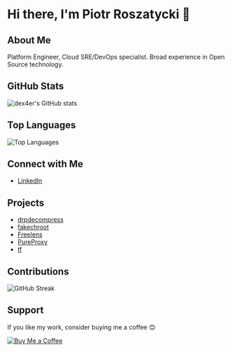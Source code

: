 # Hi there, I'm Piotr Roszatycki 👋

## About Me

Platform Engineer, Cloud SRE/DevOps specialist. Broad experience in Open
Source technology.

## GitHub Stats

![dex4er's GitHub stats](https://github-readme-stats.vercel.app/api?username=dex4er&show_icons=true&theme=radical)

## Top Languages

![Top Languages](https://github-readme-stats.vercel.app/api/top-langs/?username=dex4er&layout=compact&theme=radical)

## Connect with Me

- [LinkedIn](https://www.linkedin.com/in/piotr.roszatycki)

## Projects

- [drpdecompress](https://github.com/dex4er/drpdecompress)
- [fakechroot](https://github.com/dex4er/fakechroot)
- [Freelens](https://github.com/freelensapp/freelens)
- [PureProxy](https://github.com/dex4er/pureproxy)
- [tf](https://github.com/dex4er/tf)

## Contributions

![GitHub Streak](https://github-readme-streak-stats.herokuapp.com/?user=dex4er&theme=radical)

## Support

If you like my work, consider buying me a coffee 😊

[![Buy Me a Coffee](https://img.shields.io/badge/Buy%20Me%20a%20Coffee-Donate-orange)](https://www.buymeacoffee.com/dex4er)
